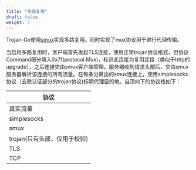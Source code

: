 ```yaml
---
title: "多路复用"
draft: false
weight: 3
---
```


Trojan-Go使用[smux](https://github.com/xtaci/smux)实现多路复用。同时实现了mux协议用于进行代理传输。

当启用多路复用时，客户端首先发起TLS连接，使用正常trojan协议格式，但协议Command部分填入0x7f(protocol.Mux)，标识此连接为复用连接（类似于http的upgrade），之后连接交由smux客户端管理。服务器收到请求头部后，交由smux服务器解析该连接的所有流量。在每条分离出的smux连接上，使用simplesocks协议（去除认证部分的trojan协议)标明代理目的地。自顶向下的协议栈如下：


|协议| 
|-|
|真实流量|
|simplesocks|
|smux|
|trojan(只有头部，仅用于校验)|
|TLS|
|TCP|
